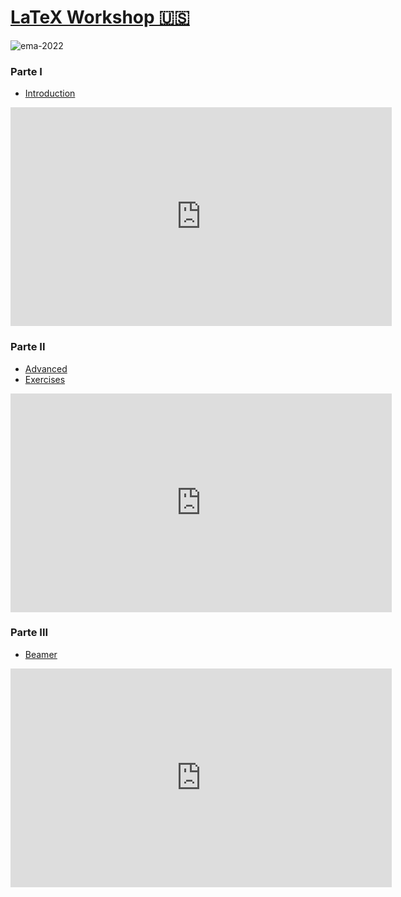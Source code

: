 # [LaTeX Workshop 🇺🇸](https://www.ourfa2m2.org)

![ema-2022](https://user-images.githubusercontent.com/21283014/230741801-9fc01d91-3cb4-46d4-9ff0-28dcef39cdd6.png)

### Parte I

- [Introduction](https://www.overleaf.com/read/ypxhfkvjnfmm)

<iframe width="610" height="350"
  sandbox="allow-same-origin allow-scripts allow-popups"
  src="https://www.youtube-nocookie.com/embed/1PL1iqv9vPU"
  frameborder="0" allowfullscreen>
</iframe>

### Parte II

- [Advanced](https://www.overleaf.com/read/qzqftbqcxdbs)
- [Exercises](https://drive.google.com/file/d/1ecRcAAMcK3OR0n-WYqd1FUmlDbMT6qkA/view)

<iframe width="610" height="350"
  sandbox="allow-same-origin allow-scripts allow-popups"
  src="https://www.youtube-nocookie.com/embed/3vr5nkDB5LM"
  frameborder="0" allowfullscreen>
</iframe>

### Parte III

- [Beamer](https://www.overleaf.com/read/dhcctjytdkbh)

<iframe width="610" height="350"
  sandbox="allow-same-origin allow-scripts allow-popups"
  src="https://www.youtube-nocookie.com/embed/esOqirF70l4"
  frameborder="0" allowfullscreen>
</iframe>